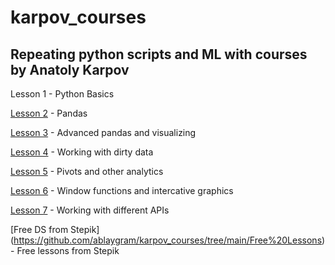 # karpov_courses
## Repeating python scripts and ML with courses by Anatoly Karpov 

Lesson 1 - Python Basics

[Lesson 2](https://github.com/ablaygram/karpov_courses/tree/main/Lesson%202) - Pandas

[Lesson 3](https://github.com/ablaygram/karpov_courses/tree/main/Lesson%203) - Advanced pandas and visualizing

[Lesson 4](https://github.com/ablaygram/karpov_courses/tree/main/Lesson%204) - Working with dirty data

[Lesson 5](https://github.com/ablaygram/karpov_courses/tree/main/Lesson%205) - Pivots and other analytics 

[Lesson 6](https://github.com/ablaygram/karpov_courses/tree/main/Lesson%206) - Window functions and intercative graphics  

[Lesson 7](https://github.com/ablaygram/karpov_courses/tree/main/Lesson%207) - Working with different APIs

[Free DS from Stepik] (https://github.com/ablaygram/karpov_courses/tree/main/Free%20Lessons) - Free lessons from Stepik  